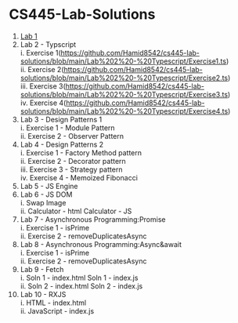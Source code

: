 # CS445-Lab-Solutions
 1. [Lab 1](https://github.com/Hamid8542/cs445-lab-solutions/blob/main/Lab%201/Lab-1%20Solutions.pdf)
 2. Lab 2 - Typscript <br>
     i. Exercise 1(https://github.com/Hamid8542/cs445-lab-solutions/blob/main/Lab%202%20-%20Typescript/Exercise1.ts) <br>
     ii. Exercise 2(https://github.com/Hamid8542/cs445-lab-solutions/blob/main/Lab%202%20-%20Typescript/Exercise2.ts) <br>
     iii. Exercise 3(https://github.com/Hamid8542/cs445-lab-solutions/blob/main/Lab%202%20-%20Typescript/Exercise3.ts) <br>
     iv. Exercise 4(https://github.com/Hamid8542/cs445-lab-solutions/blob/main/Lab%202%20-%20Typescript/Exercise4.ts) <br>
3. Lab 3 - Design Patterns 1 <br>
     i. Exercise 1 - Module Pattern <br>
     ii. Exercise 2 - Observer Pattern <br>
4. Lab 4 - Design Patterns 2 <br>
     i. Exercise 1 - Factory Method pattern <br>
     ii. Exercise 2 - Decorator pattern <br>
     iii. Exercise 3 - Strategy pattern<br>
     iv. Exercise 4 - Memoized Fibonacci <br>
5. Lab 5 - JS Engine
6. Lab 6 - JS DOM <br>
     i. Swap Image <br>
     ii. Calculator - html Calculator - JS <br>
7. Lab 7 - Asynchronous Programming:Promise <br>
     i. Exercise 1 - isPrime <br>
    ii. Exercise 2 - removeDuplicatesAsync <br>
8. Lab 8 - Asynchronous Programming:Async&await <br>
     i. Exercise 1 - isPrime <br>
     ii. Exercise 2 - removeDuplicatesAsync <br>
9. Lab 9 - Fetch <br>
     i. Soln 1 - index.html Soln 1 - index.js <br>
     ii. Soln 2 - index.html Soln 2 - index.js <br>
10. Lab 10 - RXJS <br>
     i. HTML - index.html <br>
     ii. JavaScript - index.js <br>